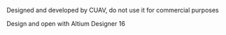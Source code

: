 Designed and developed by CUAV, do not use it for commercial purposes

Design and open with Altium Designer 16
